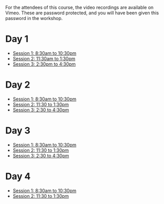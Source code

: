 For the attendees of this course, the video recordings are available on Vimeo.
These are password protected, and you will have been given this password in the workshop.

# Day 1

* [Session 1: 8:30am to 10:30pm](https://vimeo.com/604684998)
* [Session 2: 11:30am to 1:30pm](https://vimeo.com/604793713)
* [Session 3: 2:30pm to 4:30pm](https://vimeo.com/604934047)

# Day 2

* [Session 1: 8:30am to 10:30pm](https://vimeo.com/606403603)
* [Session 2: 11:30 to 1:30pm](https://vimeo.com/606537469)
* [Session 3: 2:30 to 4:30pm](https://vimeo.com/606748163)

# Day 3

* [Session 1: 8:30am to 10:30pm](https://vimeo.com/610587262)
* [Session 2: 11:30 to 1:30pm](https://vimeo.com/610728540)
* [Session 3: 2:30 to 4:30pm](https://vimeo.com/610840859)

# Day 4

* [Session 1: 8:30am to 10:30pm](https://vimeo.com/612517370)
* [Session 2: 11:30 to 1:30pm](https://vimeo.com/612653501)